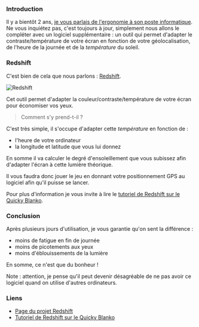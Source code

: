 ### Introduction

Il y a bientôt 2 ans, [je vous parlais de l'ergonomie à son poste informatique](${BASE_URL}/archives/2010/03/22/modifiez_votre_environnement_de_travail_avant_que_ce_ne_soit_lui_qui_le_fasse/index.html "Lire l'ancien article au sujet de l'ergonomise à son poste de travail"). Ne vous inquiétez pas, c'est toujours à jour, simplement nous allons le compléter avec un logiciel supplémentaire : un outil qui permet d'adapter le contraste/température de votre écran en fonction de votre géolocalisation, de l'heure de la journée et de la *température* du soleil.

### Redshift

C'est bien de cela que nous parlons : [Redshift](https://launchpad.net/redshift "Visiter le projet Redshift sur Launchpad").

![Redshift](${BASE_URL}/images/logiciels/redshift-scr-1.png "Le logiciel Redshift")

Cet outil permet d'adapter la couleur/contraste/température de votre écran pour économiser vos yeux.

> Comment s'y prend-t-il ?

C'est très simple, il s'occupe d'adapter cette *température* en fonction de : 

  * l'heure de votre ordinateur
  * la longitude et latitude que vous lui donnez

En somme il va calculer le degré d'ensoleillement que vous subissez afin d'adapter l'écran à cette lumière théorique.

Il vous faudra donc jouer le jeu en donnant votre positionnement GPS au logiciel afin qu'il puisse se lancer.

Pour plus d'information je vous invite à lire le [tutoriel de Redshift sur le Quicky Blanko](https://olivier.dossmann.net/wiki/astuces/bureau/redshift "Se rendre sur le tutoriel d'Olivier pour en savoir plus").

### Conclusion

Après plusieurs jours d'utilisation, je vous garantie qu'on sent la différence : 

  * moins de fatigue en fin de journée
  * moins de picotements aux yeux
  * moins d'éblouissements de la lumière

En somme, ce n'est que du bonheur !

Note : attention, je pense qu'il peut devenir désagréable de ne pas avoir ce logiciel quand on utilise d'autres ordinateurs.

### Liens

  * [Page du projet Redshift](https://launchpad.net/redshift "Visiter le projet Redshift sur Launchpad")
  * [Tutoriel de Redshift sur le Quicky Blanko](https://olivier.dossmann.net/wiki/astuces/bureau/redshift "Se rendre sur le tutoriel d'Olivier pour en savoir plus")

